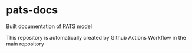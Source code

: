 # pats-docs
Built documentation of PATS model

This repository is automatically created by Github Actions Workflow in the main repository
